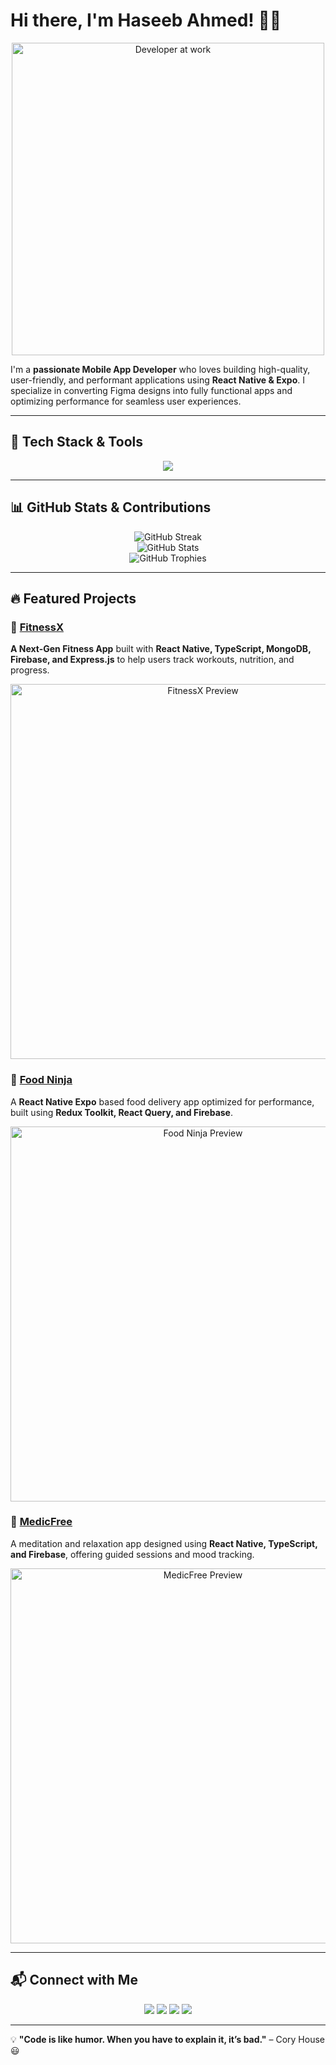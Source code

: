 

# Hi there, I'm Haseeb Ahmed! 👋🚀

<div align="center">
  <img src="https://user-images.githubusercontent.com/your-gif.gif" width="500" alt="Developer at work"/>
</div>

I'm a **passionate Mobile App Developer** who loves building high-quality, user-friendly, and performant applications using **React Native & Expo**. I specialize in converting Figma designs into fully functional apps and optimizing performance for seamless user experiences.

---

## 🚀 Tech Stack & Tools

<div align="center">
  <img src="https://skillicons.dev/icons?i=react,expo,ts,redux,firebase,mongodb,express,figma,git" />
</div>

---

## 📊 GitHub Stats & Contributions

<div align="center">
  <img src="https://github-readme-streak-stats.herokuapp.com/?user=haseebahmeddev&theme=radical" alt="GitHub Streak" />
  <br/>
  <img src="https://github-readme-stats.vercel.app/api?username=haseebahmeddev&show_icons=true&theme=radical" alt="GitHub Stats" />
  <br/>
  <img src="https://github-profile-trophy.vercel.app/?username=haseebahmeddev&theme=radical&no-frame=true&margin-w=10" alt="GitHub Trophies" />
</div>

---

## 🔥 Featured Projects

### 🚀 [FitnessX](https://github.com/haseebahmeddev/fitnessx)
**A Next-Gen Fitness App** built with **React Native, TypeScript, MongoDB, Firebase, and Express.js** to help users track workouts, nutrition, and progress.

<div align="center">
  <img src="https://user-images.githubusercontent.com/fitnessx-app-preview.gif" width="600" alt="FitnessX Preview"/>
</div>

### 🍔 [Food Ninja](https://github.com/haseebahmeddev/food-ninja)
A **React Native Expo** based food delivery app optimized for performance, built using **Redux Toolkit, React Query, and Firebase**.

<div align="center">
  <img src="https://user-images.githubusercontent.com/food-ninja-preview.gif" width="600" alt="Food Ninja Preview"/>
</div>

### 🧘 [MedicFree](https://github.com/haseebahmeddev/medicfree)
A meditation and relaxation app designed using **React Native, TypeScript, and Firebase**, offering guided sessions and mood tracking.

<div align="center">
  <img src="https://user-images.githubusercontent.com/medicfree-preview.gif" width="600" alt="MedicFree Preview"/>
</div>

---

## 📬 Connect with Me

<div align="center">
  <a href="https://linkedin.com/in/haseebahmeddev"><img src="https://img.shields.io/badge/LinkedIn-0A66C2?style=for-the-badge&logo=linkedin&logoColor=white"/></a>
  <a href="https://github.com/haseebahmeddev"><img src="https://img.shields.io/badge/GitHub-181717?style=for-the-badge&logo=github&logoColor=white"/></a>
  <a href="https://twitter.com/haseebahmeddev"><img src="https://img.shields.io/badge/Twitter-1DA1F2?style=for-the-badge&logo=twitter&logoColor=white"/></a>
  <a href="https://haseebahmed.dev"><img src="https://img.shields.io/badge/Portfolio-FF5722?style=for-the-badge&logo=web&logoColor=white"/></a>
</div>

---

💡 **"Code is like humor. When you have to explain it, it’s bad."** – Cory House 😃
